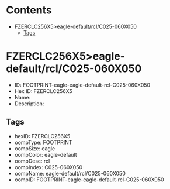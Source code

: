 



Contents
========

* [FZERCLC256X5>eagle-default/rcl/C025-060X050](#fzerclc256x5eagle-defaultrclc025-060x050)
	* [Tags](#tags)

# FZERCLC256X5>eagle-default/rcl/C025-060X050

- ID: FOOTPRINT-eagle-eagle-default-rcl-C025-060X050
- Hex ID: FZERCLC256X5
- Name: 
- Description: 

## Tags

- hexID: FZERCLC256X5
- oompType: FOOTPRINT
- oompSize: eagle
- oompColor: eagle-default
- oompDesc: rcl
- oompIndex: C025-060X050
- oompName: eagle-default/rcl/C025-060X050
- oompID: FOOTPRINT-eagle-eagle-default-rcl-C025-060X050

